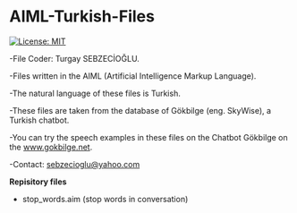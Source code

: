 # AIML-Turkish-Files
[![License: MIT](https://img.shields.io/badge/License-MIT-yellow.svg)](https://opensource.org/licenses/MIT)

-File Coder: Turgay SEBZECİOĞLU.

-Files written in the AIML (Artificial Intelligence Markup Language).

-The natural language of these files is Turkish.

-These files are taken from the database of Gökbilge (eng. SkyWise), a Turkish chatbot.

-You can try the speech examples in these files on the Chatbot Gökbilge on the www.gokbilge.net. 

-Contact: sebzecioglu@yahoo.com

**Repisitory files**

* stop_words.aim (stop words in conversation)
